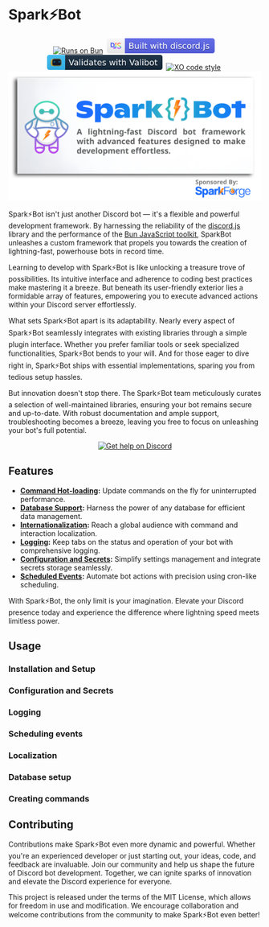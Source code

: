# Spark⚡️Bot

<div align="center">
    <a href="https://bun.sh"><img alt="Runs on Bun" src="https://img.shields.io/badge/Runs%20on%20Bun-%23E37AB4?style=flat&logo=bun&logoColor=%23F9F1E1&logoSize=auto&labelColor=%232F2F2F" height=30></a>&nbsp;
    <a href="https://discord.js.org"><img alt=" Built with discord.js" src="https://github.com/SparkBotDev/.github/raw/main/assets/images/discordjs-badge.svg" height=30></a>&nbsp;
    <a href="https://valibot.dev"><img alt="Validates with Valibot" src="https://github.com/SparkBotDev/.github/raw/main/assets/images/valibot-badge.svg" height=30></a>&nbsp;
    <a href="https://github.com/xojs/xo"><img alt="XO code style" src="https://shields.io/badge/code_style-5ed9c7?logo=xo&labelColor=gray" height=30></a>&nbsp;
</div>
<div align="center">
    <img src="https://github.com/SparkBotDev/.github/raw/main/assets/images/readme-banner.png" alt="">
</div>

Spark⚡️Bot isn't just another Discord bot — it's a flexible and powerful development framework. By harnessing the reliability of the [discord.js](https://discordjs.dev/) library and the performance of the [Bun JavaScript toolkit](https://bun.sh/), SparkBot unleashes a custom framework that propels you towards the creation of lightning-fast, powerhouse bots in record time.

Learning to develop with Spark⚡️Bot is like unlocking a treasure trove of possibilities. Its intuitive interface and adherence to coding best practices make mastering it a breeze. But beneath its user-friendly exterior lies a formidable array of features, empowering you to execute advanced actions within your Discord server effortlessly.

What sets Spark⚡️Bot apart is its adaptability. Nearly every aspect of Spark⚡️Bot seamlessly integrates with existing libraries through a simple plugin interface. Whether you prefer familiar tools or seek specialized functionalities, Spark⚡️Bot bends to your will. And for those eager to dive right in, Spark⚡️Bot ships with essential implementations, sparing you from tedious setup hassles.

But innovation doesn't stop there. The Spark⚡️Bot team meticulously curates a selection of well-maintained libraries, ensuring your bot remains secure and up-to-date. With robust documentation and ample support, troubleshooting becomes a breeze, leaving you free to focus on unleashing your bot's full potential.

<div align="center">
    <a href="https://discord.gg/8ptjPttjvt"><img alt="Get help on Discord" src="https://img.shields.io/discord/1229954260494712963?logo=discord&logoColor=white&label=Get%20Help&labelColor=%235761E1&color=%2350545B" height=30></a>
</div>

## Features

- **[Command Hot-loading](#creating-commands):** Update commands on the fly for uninterrupted performance.
- **[Database Support](#database-setup):** Harness the power of any database for efficient data management.
- **[Internationalization](#localization):** Reach a global audience with command and interaction localization.
- **[Logging](#logging):** Keep tabs on the status and operation of your bot with comprehensive logging.
- **[Configuration and Secrets](#configuration-and-secrets):** Simplify settings management and integrate secrets storage seamlessly.
- **[Scheduled Events](#scheduling-events):** Automate bot actions with precision using cron-like scheduling.

With Spark⚡️Bot, the only limit is your imagination. Elevate your Discord presence today and experience the difference where lightning speed meets limitless power.

## Usage

### Installation and Setup

### Configuration and Secrets

### Logging

### Scheduling events

### Localization

### Database setup

### Creating commands

## Contributing

Contributions make Spark⚡️Bot even more dynamic and powerful. Whether you're an experienced developer or just starting out, your ideas, code, and feedback are invaluable. Join our community and help us shape the future of Discord bot development. Together, we can ignite sparks of innovation and elevate the Discord experience for everyone.

This project is released under the terms of the MIT License, which allows for freedom in use and modification. We encourage collaboration and welcome contributions from the community to make Spark⚡️Bot even better!
